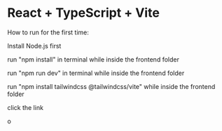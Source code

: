# React + TypeScript + Vite

How to run for the first time:

Install Node.js first

run "npm install" in terminal while inside the frontend folder

run "npm run dev" in terminal while inside the frontend folder

run "npm install tailwindcss @tailwindcss/vite" while inside the frontend folder


click the link

o
